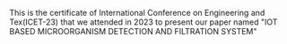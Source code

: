 This is the certificate of International Conference on Engineering and Tex(ICET-23) that we attended in 2023 to present our paper named "IOT BASED MICROORGANISM DETECTION AND FILTRATION SYSTEM" 
